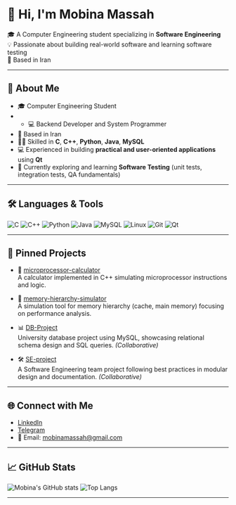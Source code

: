 # 👋 Hi, I'm Mobina Massah

🎓 A Computer Engineering student specializing in **Software Engineering**  
💡 Passionate about building real-world software and learning software testing  
📍 Based in Iran

---

## 🧠 About Me
- 🎓 Computer Engineering Student
- - 💻 Backend Developer and System Programmer  
- 📍 Based in Iran 
- 👩‍💻 Skilled in **C**, **C++**, **Python**, **Java**, **MySQL**
- 💻 Experienced in building **practical and user-oriented applications** using **Qt**
- 🌱 Currently exploring and learning **Software Testing** (unit tests, integration tests, QA fundamentals)

---

## 🛠️ Languages & Tools

![C](https://img.shields.io/badge/C-00599C?style=flat&logo=c&logoColor=white)
![C++](https://img.shields.io/badge/C++-00599C?style=flat&logo=c%2B%2B&logoColor=white)
![Python](https://img.shields.io/badge/Python-3776AB?style=flat&logo=python&logoColor=white)
![Java](https://img.shields.io/badge/Java-ED8B00?style=flat&logo=java&logoColor=white)
![MySQL](https://img.shields.io/badge/MySQL-4479A1?style=flat&logo=mysql&logoColor=white)
![Linux](https://img.shields.io/badge/Linux-FCC624?style=flat&logo=linux&logoColor=black)
![Git](https://img.shields.io/badge/Git-F05032?style=flat&logo=git&logoColor=white)
![Qt](https://img.shields.io/badge/Qt-41CD52?style=flat&logo=qt&logoColor=white)

---

## 📌 Pinned Projects

- 🧮 [microprocessor-calculator](https://github.com/mobinamassah/microprocessor-calculator)  
  A calculator implemented in C++ simulating microprocessor instructions and logic.

- 🧠 [memory-hierarchy-simulator](https://github.com/mobinamassah/memory-hierarchy-simulator)  
  A simulation tool for memory hierarchy (cache, main memory) focusing on performance analysis.

- 📊 [DB-Project](https://github.com/Saba-Ra/DB-Project)  
  University database project using MySQL, showcasing relational schema design and SQL queries. *(Collaborative)*

- 🛠️ [SE-project](https://github.com/sana144/SE-project)  
  A Software Engineering team project following best practices in modular design and documentation. *(Collaborative)*

---

## 🌐 Connect with Me

- [LinkedIn](https://www.linkedin.com/in/mobina-massah)
- [Telegram](https://t.me/Mobina1010)
- 📧 Email: mobinamassah@gmail.com

---

## 📈 GitHub Stats

![Mobina's GitHub stats](https://github-readme-stats.vercel.app/api?username=mobinamassah&show_icons=true&theme=tokyonight)
![Top Langs](https://github-readme-stats.vercel.app/api/top-langs/?username=mobinamassah&layout=compact&theme=tokyonight)

---

